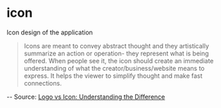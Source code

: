 # icon

Icon design of the application

> Icons are meant to convey abstract thought and they artistically summarize an action or operation-  they represent what is being offered. When people see it, the icon should create an immediate understanding of what the creator/business/website means to express. It helps the viewer to simplify thought and make fast connections.

-- Source: [Logo vs Icon: Understanding the Difference](https://rockpapersimple.com/logo-vs-icon-understanding-the-difference/)
